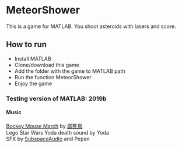 # MeteorShower
This is a game for MATLAB. You shoot asteroids with lasers and score.
<h2>How to run</h2>
<ul>
  <li>Install MATLAB</li>
  <li>Clone/download this game</li>
  <li>Add the folder with the game to MATLAB path</li>
  <li>Run the function MeteorShower</li>
  <li>Enjoy the game</li>
</ul>
<h3>Testing version of MATLAB: 2019b</h3>
<h4>Music</h4>
<a href='https://www.nicovideo.jp/watch/sm17088539'>Bockey Mouse March</a> by <a href='https://www.nicovideo.jp/user/12924187'>腐死鳥</a> <br>
Lego Star Wars Yoda death sound by Yoda <br>
SFX by <a href='https://opengameart.org/users/subspaceaudio'>SubspaceAudio</a> and Pepan
